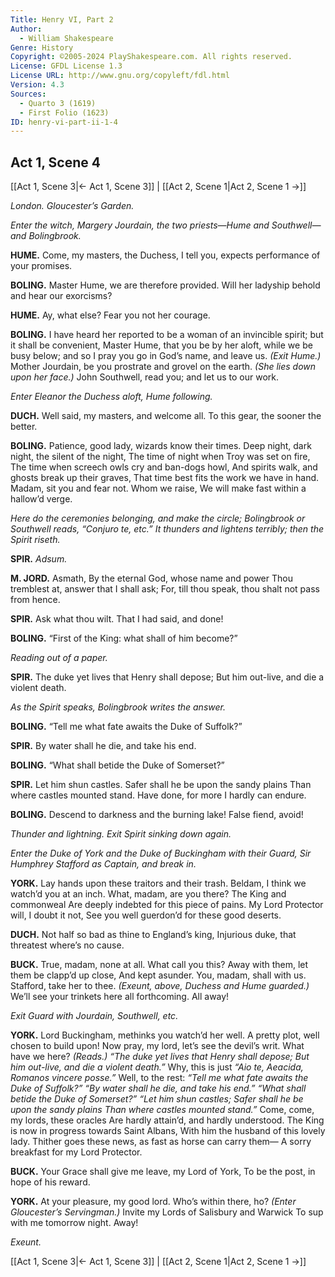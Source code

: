 ```yaml
---
Title: Henry VI, Part 2
Author: 
  - William Shakespeare
Genre: History
Copyright: ©2005-2024 PlayShakespeare.com. All rights reserved.
License: GFDL License 1.3
License URL: http://www.gnu.org/copyleft/fdl.html
Version: 4.3
Sources:
  - Quarto 3 (1619)
  - First Folio (1623)
ID: henry-vi-part-ii-1-4
---
```


## Act 1, Scene 4
[[Act 1, Scene 3|← Act 1, Scene 3]] | [[Act 2, Scene 1|Act 2, Scene 1 →]]

*London. Gloucester’s Garden.*

*Enter the witch, Margery Jourdain, the two priests—Hume and Southwell—and Bolingbrook.*

**HUME.**
Come, my masters, the Duchess, I tell you, expects performance of your promises.

**BOLING.**
Master Hume, we are therefore provided. Will her ladyship behold and hear our exorcisms?

**HUME.**
Ay, what else? Fear you not her courage.

**BOLING.**
I have heard her reported to be a woman of an invincible spirit; but it shall be convenient, Master Hume, that you be by her aloft, while we be busy below; and so I pray you go in God’s name, and leave us.
*(Exit Hume.)*
Mother Jourdain, be you prostrate and grovel on the earth.
*(She lies down upon her face.)*
John Southwell, read you; and let us to our work.

*Enter Eleanor the Duchess aloft, Hume following.*

**DUCH.**
Well said, my masters, and welcome all.
To this gear, the sooner the better.

**BOLING.**
Patience, good lady, wizards know their times.
Deep night, dark night, the silent of the night,
The time of night when Troy was set on fire,
The time when screech owls cry and ban-dogs howl,
And spirits walk, and ghosts break up their graves,
That time best fits the work we have in hand.
Madam, sit you and fear not. Whom we raise,
We will make fast within a hallow’d verge.

*Here do the ceremonies belonging, and make the circle; Bolingbrook or Southwell reads, “Conjuro te, etc.” It thunders and lightens terribly; then the Spirit riseth.*

**SPIR.**
*Adsum.*

**M. JORD.**
Asmath,
By the eternal God, whose name and power
Thou tremblest at, answer that I shall ask;
For, till thou speak, thou shalt not pass from hence.

**SPIR.**
Ask what thou wilt. That I had said, and done!

**BOLING.**
“First of the King: what shall of him become?”

*Reading out of a paper.*

**SPIR.**
The duke yet lives that Henry shall depose;
But him out-live, and die a violent death.

*As the Spirit speaks, Bolingbrook writes the answer.*

**BOLING.**
“Tell me what fate awaits the Duke of Suffolk?”

**SPIR.**
By water shall he die, and take his end.

**BOLING.**
“What shall betide the Duke of Somerset?”

**SPIR.**
Let him shun castles.
Safer shall he be upon the sandy plains
Than where castles mounted stand.
Have done, for more I hardly can endure.

**BOLING.**
Descend to darkness and the burning lake!
False fiend, avoid!

*Thunder and lightning. Exit Spirit sinking down again.*

*Enter the Duke of York and the Duke of Buckingham with their Guard, Sir Humphrey Stafford as Captain, and break in.*

**YORK.**
Lay hands upon these traitors and their trash.
Beldam, I think we watch’d you at an inch.
What, madam, are you there? The King and commonweal
Are deeply indebted for this piece of pains.
My Lord Protector will, I doubt it not,
See you well guerdon’d for these good deserts.

**DUCH.**
Not half so bad as thine to England’s king,
Injurious duke, that threatest where’s no cause.

**BUCK.**
True, madam, none at all. What call you this?
Away with them, let them be clapp’d up close,
And kept asunder. You, madam, shall with us.
Stafford, take her to thee.
*(Exeunt, above, Duchess and Hume guarded.)*
We’ll see your trinkets here all forthcoming.
All away!

*Exit Guard with Jourdain, Southwell, etc.*

**YORK.**
Lord Buckingham, methinks you watch’d her well.
A pretty plot, well chosen to build upon!
Now pray, my lord, let’s see the devil’s writ.
What have we here?
*(Reads.)*
*“The duke yet lives that Henry shall depose;*
*But him out-live, and die a violent death.”*
Why, this is just
*“Aio te, Aeacida, Romanos vincere posse.”*
Well, to the rest:
*“Tell me what fate awaits the Duke of Suffolk?”*
*“By water shall he die, and take his end.”*
*“What shall betide the Duke of Somerset?”*
*“Let him shun castles;*
*Safer shall he be upon the sandy plains*
*Than where castles mounted stand.”*
Come, come, my lords, these oracles
Are hardly attain’d, and hardly understood.
The King is now in progress towards Saint Albans,
With him the husband of this lovely lady.
Thither goes these news, as fast as horse can carry them⁠—
A sorry breakfast for my Lord Protector.

**BUCK.**
Your Grace shall give me leave, my Lord of York,
To be the post, in hope of his reward.

**YORK.**
At your pleasure, my good lord. Who’s within there, ho?
*(Enter Gloucester’s Servingman.)*
Invite my Lords of Salisbury and Warwick
To sup with me tomorrow night. Away!

*Exeunt.*

[[Act 1, Scene 3|← Act 1, Scene 3]] | [[Act 2, Scene 1|Act 2, Scene 1 →]]